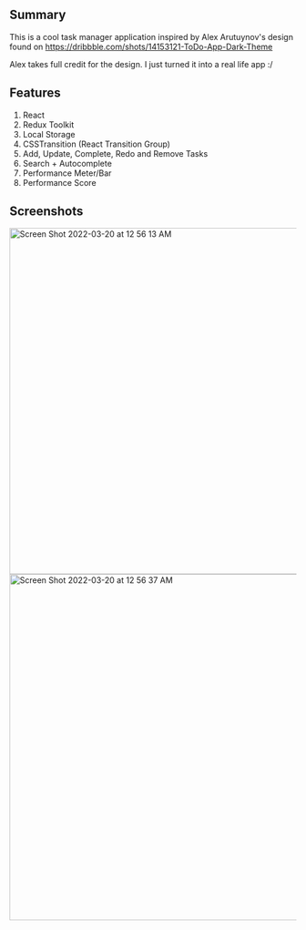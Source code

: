 ## Summary

This is a cool task manager application inspired by Alex Arutuynov's design found on https://dribbble.com/shots/14153121-ToDo-App-Dark-Theme

Alex takes full credit for the design. I just turned it into a real life app :/

## Features

1. React
2. Redux Toolkit
3. Local Storage
4. CSSTransition (React Transition Group)
5. Add, Update, Complete, Redo and Remove Tasks
6. Search + Autocomplete
7. Performance Meter/Bar 
8. Performance Score

## Screenshots

<img width="608" alt="Screen Shot 2022-03-20 at 12 56 13 AM" src="https://user-images.githubusercontent.com/89678609/159139814-1245dc17-16f7-45cc-a58b-e2051e46156a.png">
<img width="608" alt="Screen Shot 2022-03-20 at 12 56 37 AM" src="https://user-images.githubusercontent.com/89678609/159139822-36a6a61c-2ba1-402f-9926-f47eba92747f.png">
